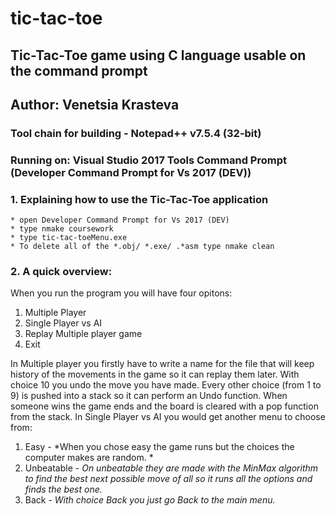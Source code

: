 # tic-tac-toe
## Tic-Tac-Toe game using C language usable on the command prompt
## Author: Venetsia Krasteva 

### Tool chain for building - Notepad++ v7.5.4 (32-bit)
### Running on: Visual Studio 2017 Tools Command Prompt (Developer Command Prompt for Vs 2017 (DEV))
### 1. Explaining how to use the Tic-Tac-Toe application
	* open Developer Command Prompt for Vs 2017 (DEV)
	* type nmake coursework
	* type tic-tac-toeMenu.exe
	* To delete all of the *.obj/ *.exe/ .*asm type nmake clean

### 2. A quick overview:
When you run the program you will have four opitons:
 1. Multiple Player 
 2. Single Player vs AI
 3. Replay Multiple player game 
 4. Exit
 
In Multiple player you firstly have to write a name for the file that will keep history of the movements in the game so it can replay them later. With choice 10 you undo the move you have made. Every other choice (from 1 to 9) is pushed into a stack so it can perform an Undo function. When someone wins the game ends and the board is cleared with a pop function from the stack.
In Single Player vs AI you would get another menu to choose from: 
1. Easy - *When you chose easy the game runs but the choices the computer makes are random. *
2. Unbeatable - *On unbeatable they are made with the MinMax algorithm to find the best next possible move of all so it runs all the options and finds the best one.*
3. Back -  *With choice Back you just go Back to the main menu.*
